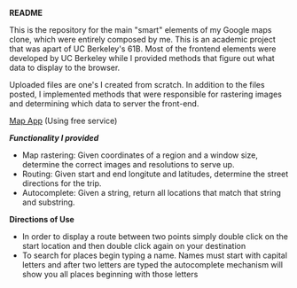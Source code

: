 **README**

This is the repository for the main "smart" elements of my Google maps clone, which were entirely composed by me. This is an academic project that was apart of UC Berkeley's 61B. Most of the frontend elements were developed by UC Berkeley while I provided methods that figure out what data to display to the browser.

Uploaded files are one's I created from scratch.
In addition to the files posted, I implemented methods that were responsible for rastering images and determining which data to server the front-end.

[Map App](http://mapsproj.herokuapp.com) (Using free service)

***Functionality I provided***
 - Map rastering: Given coordinates of a region and a window size, determine the correct images and resolutions to serve up.
 - Routing: Given start and end longitute and latitudes, determine the street directions for the trip. 
 - Autocomplete: Given a string, return all locations that match that string and substring. 
 
 **Directions of Use**
  - In order to display a route between two points simply double click on the start location and then double click again on your 
    destination
  - To search for places begin typing a name. Names must start with capital letters and after two letters are typed the        autocomplete mechanism will show you all places beginning with those letters
